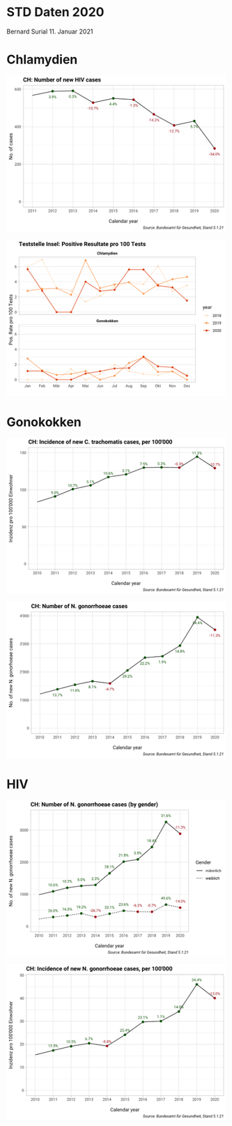 STD Daten 2020
================
Bernard Surial
11\. Januar 2021

# Chlamydien

![](report_files/figure-gfm/unnamed-chunk-3-1.png)<!-- -->

![](report_files/figure-gfm/unnamed-chunk-4-1.png)<!-- -->

# Gonokokken

![](report_files/figure-gfm/unnamed-chunk-5-1.png)<!-- -->

![](report_files/figure-gfm/unnamed-chunk-6-1.png)<!-- -->

# HIV

![](report_files/figure-gfm/unnamed-chunk-7-1.png)<!-- -->

![](report_files/figure-gfm/unnamed-chunk-8-1.png)<!-- -->
